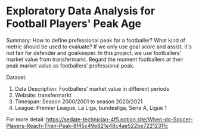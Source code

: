 # Exploratory Data Analysis for Football Players' Peak Age

Summary:
How to define prefessional peak for a footballer?
What kind of metric should be used to evaluate?
If we only use goal score and assist, it's not fair for defender and goalkeeper. 
In this project, we use footballers' market value from transfermarkt.
Regard the moment footballers at their peak market value as footballers' professional peak.

Dataset: 
1. Data Description: Footballers' market value in different periods
2. Website: transfermarkt
3. Timespan: Season 2000/2001 to season 2020/2021
4. League: Premier League, La Liga, bundesliga, Serie A, Ligue 1

For more detail: https://sedate-technician-4f5.notion.site/When-do-Soccer-Players-Reach-Their-Peak-8f45c49e821e48c4ae522be7221231fc
